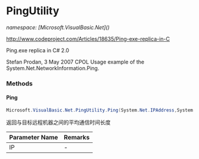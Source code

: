 ﻿# PingUtility
_namespace: [Microsoft.VisualBasic.Net](<a href="#" onClick="load('/docs/Microsoft.VisualBasic.Net/index.md')"></a>)_

http://www.codeproject.com/Articles/18635/Ping-exe-replica-in-C
 
 Ping.exe replica in C# 2.0

 Stefan Prodan, 3 May 2007 CPOL
 Usage example of the System.Net.NetworkInformation.Ping.



### Methods

#### Ping
```csharp
Microsoft.VisualBasic.Net.PingUtility.Ping(System.Net.IPAddress,System.UInt32)
```
返回与目标远程机器之间的平均通信时间长度

|Parameter Name|Remarks|
|--------------|-------|
|IP|-|



